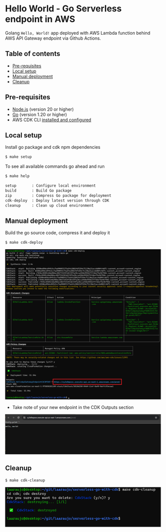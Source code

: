 # Hello World - Go Serverless endpoint in AWS

Golang `Hello, World!` app deployed with AWS Lambda function behind AWS API Gateway endpoint via Github Actions.

## Table of contents
* [Pre-requisites](#pre-requisites)
* [Local setup](#local-setup)
* [Manual deployment](#manual-deployment)
* [Cleanup](#cleanup)

## Pre-requisites

* [Node.js](https://nodejs.org/en) (version 20 or higher)
* [Go](https://go.dev/) (version 1.20 or higher)
* AWS CDK CLI [installed and configured](https://docs.aws.amazon.com/cdk/v2/guide/getting_started.html)

## Local setup

Install go package and cdk npm dependencies
```sh
$ make setup
```

To see all available commands go ahead and run
```sh
$ make help
```

```log
setup       : Configure local environment
build       : Build Go package
zip         : Compress Go package for deployment
cdk-deploy  : Deploy latest version through CDK
cleanup     : Clean up cloud environment
```

## Manual deployment

Build the go source code, compress it and deploy it 
```sh
$ make cdk-deploy
```
![alt text](./docs/deploy.png)

* Take note of your new endpoint in the CDK Outputs section

![alt text](./docs/result.png)

## Cleanup
```sh
$ make cdk-cleanup
```

![alt text](./docs/cleanup.png)
